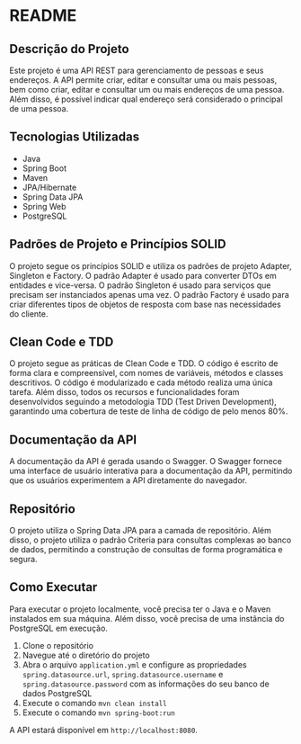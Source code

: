 # README

## Descrição do Projeto

Este projeto é uma API REST para gerenciamento de pessoas e seus endereços. A API permite criar, editar e consultar uma ou mais pessoas, bem como criar, editar e consultar um ou mais endereços de uma pessoa. Além disso, é possível indicar qual endereço será considerado o principal de uma pessoa.

## Tecnologias Utilizadas

- Java
- Spring Boot
- Maven
- JPA/Hibernate
- Spring Data JPA
- Spring Web
- PostgreSQL

## Padrões de Projeto e Princípios SOLID

O projeto segue os princípios SOLID e utiliza os padrões de projeto Adapter, Singleton e Factory. O padrão Adapter é usado para converter DTOs em entidades e vice-versa. O padrão Singleton é usado para serviços que precisam ser instanciados apenas uma vez. O padrão Factory é usado para criar diferentes tipos de objetos de resposta com base nas necessidades do cliente.

## Clean Code e TDD

O projeto segue as práticas de Clean Code e TDD. O código é escrito de forma clara e compreensível, com nomes de variáveis, métodos e classes descritivos. O código é modularizado e cada método realiza uma única tarefa. Além disso, todos os recursos e funcionalidades foram desenvolvidos seguindo a metodologia TDD (Test Driven Development), garantindo uma cobertura de teste de linha de código de pelo menos 80%.

## Documentação da API

A documentação da API é gerada usando o Swagger. O Swagger fornece uma interface de usuário interativa para a documentação da API, permitindo que os usuários experimentem a API diretamente do navegador.

## Repositório

O projeto utiliza o Spring Data JPA para a camada de repositório. Além disso, o projeto utiliza o padrão Criteria para consultas complexas ao banco de dados, permitindo a construção de consultas de forma programática e segura.

## Como Executar

Para executar o projeto localmente, você precisa ter o Java e o Maven instalados em sua máquina. Além disso, você precisa de uma instância do PostgreSQL em execução.

1. Clone o repositório
2. Navegue até o diretório do projeto
3. Abra o arquivo `application.yml` e configure as propriedades `spring.datasource.url`, `spring.datasource.username` e `spring.datasource.password` com as informações do seu banco de dados PostgreSQL
4. Execute o comando `mvn clean install`
5. Execute o comando `mvn spring-boot:run`

A API estará disponível em `http://localhost:8080`.
